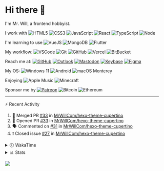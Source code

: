 # Hi there 👋

I'm Mr. Will, a frontend hobbyist.

I work with ![HTML5](https://img.shields.io/badge/HTML5-E34F26.svg?logo=html5&logoColor=white) ![CSS3](https://img.shields.io/badge/CSS3-1572B6.svg?logo=css3&logoColor=white) ![JavaScript](https://img.shields.io/badge/JavaScript-F7DF1E.svg?logo=javascript&logoColor=black) ![React](https://img.shields.io/badge/React-20232a.svg?logo=react&logoColor=61DAFB) ![TypeScript](https://img.shields.io/badge/TypeScript-007ACC.svg?logo=typescript&logoColor=white) ![Node](https://img.shields.io/badge/Node.js-43853D.svg?logo=node.js&logoColor=white)

I'm learning to use ![VueJS](https://img.shields.io/badge/Vue.js-35495e.svg?logo=vue.js&logoColor=4FC08D) ![MongoDB](https://img.shields.io/badge/MongoDB-4ea94b.svg?logo=mongodb&logoColor=white) ![Flutter](https://img.shields.io/badge/Flutter-02569B.svg?logo=flutter&logoColor=white)

My workflow: ![VSCode](https://img.shields.io/badge/VS%20Code-007ACC?logo=visual-studio-code&logoColor=white) ![Git](https://img.shields.io/badge/Git-black?logo=git) ![GitHub](https://img.shields.io/badge/GitHub-181717.svg?logo=github&logoColor=white) ![Vercel](https://img.shields.io/badge/Vercel-333?logo=vercel) ![BitBucket](https://img.shields.io/badge/BitBucket-darkblue?logo=bitbucket)

Reach me at: [![GitHub](https://img.shields.io/badge/GitHub-MrWillCom-181717.svg?logo=github&logoColor=white)](https://github.com/MrWillCom) [![Outlook](https://img.shields.io/badge/Outlook-mr.will.com%40outlook.com-0078D4?logo=microsoft-outlook&logoColor=white)](mailto:mr.will.com@outlook.com) [![Mastodon](https://img.shields.io/badge/Mastodon-@MrWillCom@noc.social-3088D4?logo=mastodon&logoColor=white)](https://noc.social/@MrWillCom) [![Keybase](https://img.shields.io/badge/Keybase-mrwillcom-33A0FF?logo=keybase&logoColor=white)](https://keybase.io/mrwillcom) [![Figma](https://img.shields.io/badge/Figma-MrWillCom-F24E1E?logo=figma&logoColor=white)](https://figma.com/@MrWillCom)

My OS: ![Windows 11](https://img.shields.io/badge/Windows%2011-0078D6?logo=microsoft&logoColor=white) ![Android](https://img.shields.io/badge/Android-3DDC84?logo=android&logoColor=white) ![macOS Monterey](https://img.shields.io/badge/macOS%20Monterey-242524?logo=apple&logoColor=white)

Enjoying ![Apple Music](https://img.shields.io/badge/-Apple%20Music-FA243C.svg?logo=apple-music&logoColor=white) ![Minecraft](https://img.shields.io/badge/Minecraft-JE%201.18.1-62B47A.svg?logo=mojang-studios&logoColor=white)

Sponsor me by [![Patreon](https://img.shields.io/badge/Patreon-MrWillCom-F96854.svg?logo=patreon&logoColor=white)](https://www.patreon.com/MrWillCom) ![Bitcoin](https://img.shields.io/badge/Bitcoin-bc1qd8w0qdjdj8gy6nr4cwvfywsv7w7ysqzwdf7sm5-000000.svg?logo=bitcoin&logoColor=white) ![Ethereum](https://img.shields.io/badge/Ethereum-0x44Baea5016C461aA838ff9B369A60246A9a540Eb-3C3C3D.svg?logo=ethereum&logoColor=white)

---

⚡ Recent Activity

<!--START_SECTION:activity-->
1. 🎉 Merged PR [#33](https://github.com/MrWillCom/hexo-theme-cupertino/pull/33) in [MrWillCom/hexo-theme-cupertino](https://github.com/MrWillCom/hexo-theme-cupertino)
2. 💪 Opened PR [#33](https://github.com/MrWillCom/hexo-theme-cupertino/pull/33) in [MrWillCom/hexo-theme-cupertino](https://github.com/MrWillCom/hexo-theme-cupertino)
3. 🗣 Commented on [#31](https://github.com/MrWillCom/hexo-theme-cupertino/issues/31) in [MrWillCom/hexo-theme-cupertino](https://github.com/MrWillCom/hexo-theme-cupertino)
4. ❗️ Closed issue [#27](https://github.com/MrWillCom/hexo-theme-cupertino/issues/27) in [MrWillCom/hexo-theme-cupertino](https://github.com/MrWillCom/hexo-theme-cupertino)
<!--END_SECTION:activity-->

<details>
<summary>🕗 WakaTime</summary>

<!--START_SECTION:waka-->
![Code Time](http://img.shields.io/badge/Code%20Time-127%20hrs%2058%20mins-blue)

**I'm a Night 🦉** 

```text
🌞 Morning    75 commits     ███░░░░░░░░░░░░░░░░░░░░░░   11.57% 
🌆 Daytime    222 commits    ████████░░░░░░░░░░░░░░░░░   34.26% 
🌃 Evening    338 commits    █████████████░░░░░░░░░░░░   52.16% 
🌙 Night      13 commits     ░░░░░░░░░░░░░░░░░░░░░░░░░   2.01%

```
📅 **I'm Most Productive on Saturday** 

```text
Monday       86 commits     ███░░░░░░░░░░░░░░░░░░░░░░   13.27% 
Tuesday      112 commits    ████░░░░░░░░░░░░░░░░░░░░░   17.28% 
Wednesday    96 commits     ███░░░░░░░░░░░░░░░░░░░░░░   14.81% 
Thursday     67 commits     ██░░░░░░░░░░░░░░░░░░░░░░░   10.34% 
Friday       74 commits     ██░░░░░░░░░░░░░░░░░░░░░░░   11.42% 
Saturday     116 commits    ████░░░░░░░░░░░░░░░░░░░░░   17.9% 
Sunday       97 commits     ███░░░░░░░░░░░░░░░░░░░░░░   14.97%

```


📊 **This Week I Spent My Time On** 

```text
⌚︎ Time Zone: Asia/Shanghai

💬 Programming Languages: 
JSON                     1 hr 9 mins         ██████████░░░░░░░░░░░░░░░   42.09% 
TypeScript               55 mins             ████████░░░░░░░░░░░░░░░░░   33.71% 
TOML                     12 mins             █░░░░░░░░░░░░░░░░░░░░░░░░   7.29% 
PowerShell               9 mins              █░░░░░░░░░░░░░░░░░░░░░░░░   5.86% 
Markdown                 9 mins              █░░░░░░░░░░░░░░░░░░░░░░░░   5.65%

🔥 Editors: 
VS Code                  2 hrs 45 mins       █████████████████████████   100.0%

💻 Operating System: 
Windows                  2 hrs 31 mins       ███████████████████████░░   91.83% 
Mac                      13 mins             ██░░░░░░░░░░░░░░░░░░░░░░░   8.17%

```

**I Mostly Code in JavaScript** 

```text
JavaScript               17 repos            █████████████░░░░░░░░░░░░   54.84% 
CSS                      5 repos             ████░░░░░░░░░░░░░░░░░░░░░   16.13% 
C++                      3 repos             ██░░░░░░░░░░░░░░░░░░░░░░░   9.68% 
SCSS                     2 repos             █░░░░░░░░░░░░░░░░░░░░░░░░   6.45% 
Swift                    2 repos             █░░░░░░░░░░░░░░░░░░░░░░░░   6.45%

```



 Last Updated on 14/11/2022 18:49:05 UTC
<!--END_SECTION:waka-->

</details>

<details>
  <summary>📊 Stats</summary>
  <img src="https://github-readme-stats.vercel.app/api?username=MrWillCom&hide_title=true&show_icons=true&count_private=true&include_all_commits=true" alt="Stats">
</details>

![](https://hit.yhype.me/github/profile?user_id=47271684)
